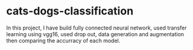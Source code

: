# cats-dogs-classification

In this project, I have build fully connected neural network, used transfer learning using vgg16, used drop out, data generation and  augmentation then comparing the accurracy of each model.
